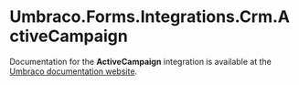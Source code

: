 # Umbraco.Forms.Integrations.Crm.ActiveCampaign

Documentation for the __ActiveCampaign__ integration is available at the [Umbraco documentation website](https://docs.umbraco.com/umbraco-dxp/integrations/activecampaign-with-umbraco-forms).